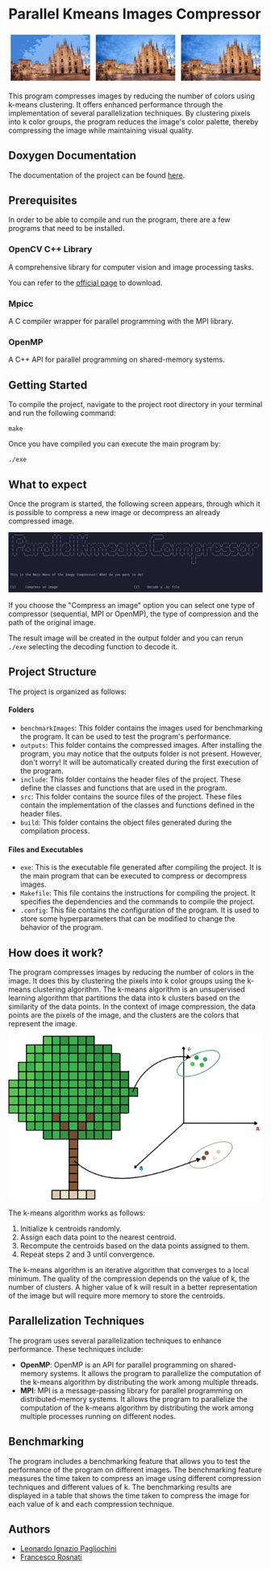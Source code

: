 # Parallel Kmeans Images Compressor 
![milano](.readmePictures/milanoCompressed.png)

This program compresses images by reducing the number of colors using k-means clustering. It offers enhanced performance through the implementation of several parallelization techniques. By clustering pixels into k color groups, the program reduces the image's color palette, thereby compressing the image while maintaining visual quality.

## Doxygen Documentation
The documentation of the project can be found [here](docs/html/index.html).

## Prerequisites 
In order to be able to compile and run the program, there are a few programs that need to be installed.

### OpenCV C++ Library
A comprehensive library for computer vision and image processing tasks.

You can refer to the [official page](https://opencv.org/releases/) to download.

### Mpicc
A C compiler wrapper for parallel programming with the MPI library.


### OpenMP
A C++ API for parallel programming on shared-memory systems.

## Getting Started 
To compile the project, navigate to the project root directory in your terminal and run the following command:

```
make
```

Once you have compiled you can execute the main program by:
```
./exe
```

## What to expect
Once the program is started, the following screen appears, through which it is possible to compress a new image or decompress an already compressed image.

![alt text](.readmePictures/mainMenuScreenshot.png)

If you choose the "Compress an image" option you can select one type of compressor (sequential, MPI or OpenMP), the type of compression and the path of the original image.

The result image will be created in the output folder and you can rerun ```./exe``` selecting the decoding function to decode it.

## Project Structure

The project is organized as follows:
#### Folders
- ```benchmarkImages```: This folder contains the images used for benchmarking the program. It can be used to test the program's performance.
- ```outputs```: This folder contains the compressed images. After installing the program, you may notice that the outputs folder is not present. However, don't worry! It will be automatically created during the first execution of the program. 
- ```include```: This folder contains the header files of the project. These define the classes and functions that are used in the program.
- ```src```: This folder contains the source files of the project. These files contain the implementation of the classes and functions defined in the header files.
- ```build```: This folder contains the object files generated during the compilation process.

#### Files and Executables
- ```exe```: This is the executable file generated after compiling the project. It is the main program that can be executed to compress or decompress images.
- ```Makefile```: This file contains the instructions for compiling the project. It specifies the dependencies and the commands to compile the project.
- ```.config```: This file contains the configuration of the program. It is used to store some hyperparameters that can be modified to change the behavior of the program.

## How does it work?
The program compresses images by reducing the number of colors in the image. It does this by clustering the pixels into k color groups using the k-means clustering algorithm. The k-means algorithm is an unsupervised learning algorithm that partitions the data into k clusters based on the similarity of the data points. In the context of image compression, the data points are the pixels of the image, and the clusters are the colors that represent the image.

![tree](.readmePictures/Albero-removebg-preview.png)

The k-means algorithm works as follows:
1. Initialize k centroids randomly.
2. Assign each data point to the nearest centroid.
3. Recompute the centroids based on the data points assigned to them.
4. Repeat steps 2 and 3 until convergence.

The k-means algorithm is an iterative algorithm that converges to a local minimum. The quality of the compression depends on the value of k, the number of clusters. A higher value of k will result in a better representation of the image but will require more memory to store the centroids.

## Parallelization Techniques
The program uses several parallelization techniques to enhance performance. These techniques include:
- **OpenMP**: OpenMP is an API for parallel programming on shared-memory systems. It allows the program to parallelize the computation of the k-means algorithm by distributing the work among multiple threads.
- **MPI**: MPI is a message-passing library for parallel programming on distributed-memory systems. It allows the program to parallelize the computation of the k-means algorithm by distributing the work among multiple processes running on different nodes.

## Benchmarking
The program includes a benchmarking feature that allows you to test the performance of the program on different images. The benchmarking feature measures the time taken to compress an image using different compression techniques and different values of k. The benchmarking results are displayed in a table that shows the time taken to compress the image for each value of k and each compression technique.

## Authors
- [Leonardo Ignazio Pagliochini](https://github.com/leonardopagliochini)
- [Francesco Rosnati](https://github.com/RosNaviGator)